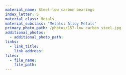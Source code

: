 ```yaml
---
material_name: Steel-low carbon bearings
index_letter: S
material_class: Metals
material_subclass: 'Metals: Alloy Metals'
primary_photo_path: /photos/157-low carbon steel.jpg
additional_photos:
  - additional_photo_path:
links:
  - link_title:
    link_address:
files:
  - file_name:
    file_path:
---
```



